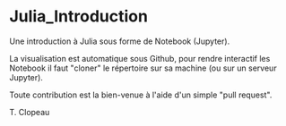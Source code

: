 # Julia_Introduction
Une introduction à Julia sous forme de Notebook (Jupyter).

La visualisation est automatique sous Github, pour rendre interactif les Notebook il faut "cloner" le répertoire sur sa machine (ou sur un serveur Jupyter).

Toute contribution est la bien-venue à l'aide d'un simple "pull request".

T. Clopeau
